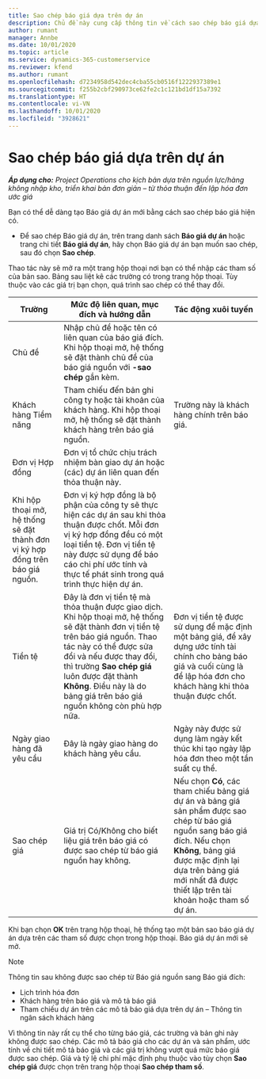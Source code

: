 ```yaml
---
title: Sao chép báo giá dựa trên dự án
description: Chủ đề này cung cấp thông tin về cách sao chép báo giá dựa trên dự án trong Project Operations.
author: rumant
manager: Annbe
ms.date: 10/01/2020
ms.topic: article
ms.service: dynamics-365-customerservice
ms.reviewer: kfend
ms.author: rumant
ms.openlocfilehash: d7234958d542dec4cba55cb0516f1222937389e1
ms.sourcegitcommit: f255b2cbf290973ce62fe2c1c121bd1df15a7392
ms.translationtype: HT
ms.contentlocale: vi-VN
ms.lasthandoff: 10/01/2020
ms.locfileid: "3928621"
---
```

# <a name="copy-project-based-quotes"></a>Sao chép báo giá dựa trên dự án

_**Áp dụng cho:** Project Operations cho kịch bản dựa trên nguồn lực/hàng không nhập kho, triển khai bản đơn giản – từ thỏa thuận đến lập hóa đơn ước giá_

Bạn có thể dễ dàng tạo Báo giá dự án mới bằng cách sao chép báo giá hiện có. 

- Để sao chép Báo giá dự án, trên trang danh sách **Báo giá dự án** hoặc trang chi tiết **Báo giá dự án**, hãy chọn Báo giá dự án bạn muốn sao chép, sau đó chọn **Sao chép**.

Thao tác này sẽ mở ra một trang hộp thoại nơi bạn có thể nhập các tham số của bản sao. Bảng sau liệt kê các trường có trong trang hộp thoại. Tùy thuộc vào các giá trị bạn chọn, quá trình sao chép có thể thay đổi.

| **Trường** | **Mức độ liên quan, mục đích và hướng dẫn** | **Tác động xuôi tuyến** |
| --- | --- | --- |
| Chủ đề | Nhập chủ đề hoặc tên có liên quan của báo giá đích. Khi hộp thoại mở, hệ thống sẽ đặt thành chủ đề của báo giá nguồn với **-sao chép** gắn kèm. | |
| Khách hàng Tiềm năng | Tham chiếu đến bản ghi công ty hoặc tài khoản của khách hàng. Khi hộp thoại mở, hệ thống sẽ đặt thành khách hàng trên báo giá nguồn. | Trường này là khách hàng chính trên báo giá. |
| Đơn vị Hợp đồng | Đơn vị tổ chức chịu trách nhiệm bàn giao dự án hoặc (các) dự án liên quan đến thỏa thuận này.
Khi hộp thoại mở, hệ thống sẽ đặt thành đơn vị ký hợp đồng trên báo giá nguồn. | Đơn vị ký hợp đồng là bộ phận của công ty sẽ thực hiện các dự án sau khi thỏa thuận được chốt. Mỗi đơn vị ký hợp đồng đều có một loại tiền tệ. Đơn vị tiền tệ này được sử dụng để báo cáo chi phí ước tính và thực tế phát sinh trong quá trình thực hiện dự án. |
| Tiền tệ | Đây là đơn vị tiền tệ mà thỏa thuận được giao dịch. Khi hộp thoại mở, hệ thống sẽ đặt thành đơn vị tiền tệ trên báo giá nguồn. Thao tác này có thể được sửa đổi và nếu được thay đổi, thì trường **Sao chép giá** luôn được đặt thành **Không**. Điều này là do bảng giá trên báo giá nguồn không còn phù hợp nữa. | Đơn vị tiền tệ được sử dụng để mặc định một bảng giá, để xây dựng ước tính tài chính cho bảng báo giá và cuối cùng là để lập hóa đơn cho khách hàng khi thỏa thuận được chốt. |
| Ngày giao hàng đã yêu cầu | Đây là ngày giao hàng do khách hàng yêu cầu. | Ngày này được sử dụng làm ngày kết thúc khi tạo ngày lập hóa đơn theo một tần suất cụ thể. |
| Sao chép giá | Giá trị Có/Không cho biết liệu giá trên báo giá có được sao chép từ báo giá nguồn hay không. | Nếu chọn **Có**, các tham chiếu bảng giá dự án và bảng giá sản phẩm được sao chép từ báo giá nguồn sang báo giá đích. Nếu chọn **Không**, bảng giá được mặc định lại dựa trên bảng giá mới nhất đã được thiết lập trên tài khoản hoặc tham số dự án. |

Khi bạn chọn **OK** trên trang hộp thoại, hệ thống tạo một bản sao báo giá dự án dựa trên các tham số được chọn trong hộp thoại. Báo giá dự án mới sẽ mở. 

> [!NOTE]
> Thông tin sau không được sao chép từ Báo giá nguồn sang Báo giá đích:
>
> - Lịch trình hóa đơn
> - Khách hàng trên báo giá và mô tả báo giá
> - Tham chiếu dự án trên các mô tả báo giá dựa trên dự án – Thông tin ngân sách khách hàng
>
>Vì thông tin này rất cụ thể cho từng báo giá, các trường và bản ghi này không được sao chép. Các mô tả báo giá cho các dự án và sản phẩm, ước tính về chi tiết mô tả báo giá và các giá trị không vượt quá mức báo giá được sao chép. Giá và tỷ lệ chi phí mặc định phụ thuộc vào tùy chọn **Sao chép giá** được chọn trên trang hộp thoại **Sao chép tham số**.
